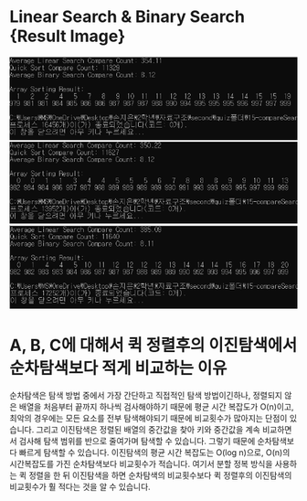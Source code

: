 # Linear Search & Binary Search {Result Image}
![](./compareSearches1.PNG)
![](./compareSearches2.PNG)
![](./compareSearches3.PNG)

# A, B, C에 대해서 퀵 정렬후의 이진탐색에서 순차탐색보다 적게 비교하는 이유
순차탐색은 탐색 방법 중에서 가장 간단하고 직접적인 탐색 방법이긴하나, 정렬되지 않은 배열을 처음부터 끝까지 하나씩 검사해야하기 때문에 평균 시간 복잡도가 O(n)이고, 최악의 경우에는 모든 요소를 전부 탐색해야되기 때문에 비교횟수가 많아지는 단점이 있습니다. 그리고 이진탐색은 정렬된 배열의 중간값을 찾아 키와 중간값을 계속 비교하면서 검사해 탐색 범위를 반으로 줄여가며 탐색할 수 있습니다. 그렇기 때문에 순차탐색보다 빠르게 탐색할 수 있습니다. 이진탐색의 평균 시간 복잡도는 O(log n)으로, O(n)의 시간복잡도를 가진 순차탐색보다 비교횟수가 적습니다. 여기서 분할 정복 방식을 사용하는 퀵 정렬을 한 뒤 이진탐색을 하면 순차탐색의 비교횟수보다 퀵 정렬후의 이진탐색의 비교횟수가 훨 적다는 것을 알 수 있습니다.
